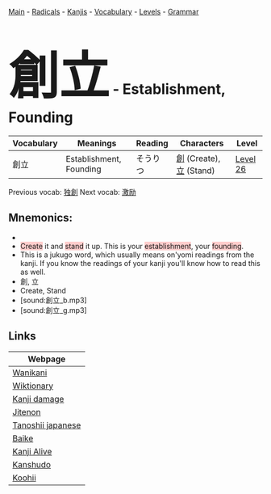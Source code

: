 <style> bigfont {font-size: 100px}</style>
[Main](../README.md) -
[Radicals](../radicals.md) -
[Kanjis](../kanjis.md) -
[Vocabulary](../vocabulary.md) -
[Levels](../levels.md) -
[Grammar](../grammar.md)
# <bigfont> 創立</bigfont> - Establishment, Founding 

| Vocabulary | Meanings | Reading | Characters | Level |
| --- | --- | --- | --- | --- |
| 創立 | Establishment, Founding | そうりつ |  [創](../kanjis/創.md) (Create), [立](../kanjis/立.md) (Stand) | [Level 26](../levels/wk_level26.md) |

Previous vocab: [独創](独創.md) Next vocab: [激励](激励.md) 

## Mnemonics:

* 
* <span style="background-color:#ffcccb"> Create</span> it and <span style="background-color:#ffcccb"> stand</span> it up. This is your <span style="background-color:#ffcccb"> establishment</span>, your <span style="background-color:#ffcccb"> founding</span>.
* This is a jukugo word, which usually means on'yomi readings from the kanji. If you know the readings of your kanji you'll know how to read this as well.
* 創, 立
* Create, Stand
* [sound:創立_b.mp3]
* [sound:創立_g.mp3]


## Links 

| Webpage |
| --- |
| [Wanikani          ](https://www.wanikani.com/kanji/創立) |
| [Wiktionary        ](https://en.wiktionary.org/wiki/創立) |
| [Kanji damage      ](http://www.kanjidamage.com/kanji/search?utf8=✓&q=創立) |
| [Jitenon           ](https://jitenon.com/kanji/創立) |
| [Tanoshii japanese ](https://www.tanoshiijapanese.com/dictionary/kanji.cfm?k=創立) |
| [Baike             ](https://baike.baidu.com/item/創立) |
| [Kanji Alive       ](https://app.kanjialive.com/創立) |
| [Kanshudo          ](https://www.kanshudo.com/searchmn?q=創立) |
| [Koohii            ](https://kanji.koohii.com/study/kanji/創立) |

